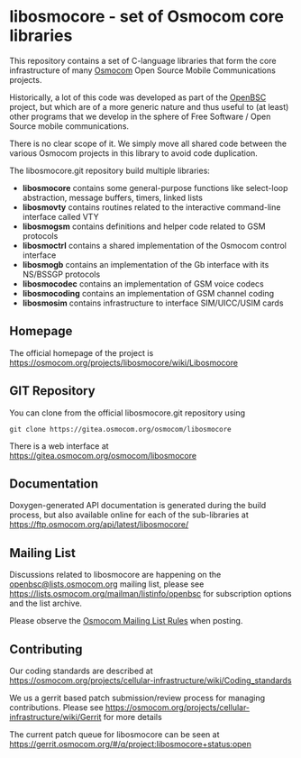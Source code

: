 libosmocore - set of Osmocom core libraries
===========================================

This repository contains a set of C-language libraries that form the
core infrastructure of many [Osmocom](https://osmocom.org/) Open Source
Mobile Communications projects.

Historically, a lot of this code was developed as part of the
[OpenBSC](https://osmocom.org/projects/openbsc) project, but which are
of a more generic nature and thus useful to (at least) other programs
that we develop in the sphere of Free Software / Open Source mobile
communications.

There is no clear scope of it. We simply move all shared code between
the various Osmocom projects in this library to avoid code duplication.

The libosmocore.git repository build multiple libraries:

* **libosmocore** contains some general-purpose functions like select-loop
  abstraction, message buffers, timers, linked lists
* **libosmovty** contains routines related to the interactive command-line
  interface called VTY
* **libosmogsm** contains definitions and helper code related to GSM protocols
* **libosmoctrl** contains a shared implementation of the Osmocom control
  interface
* **libosmogb** contains an implementation of the Gb interface with its
  NS/BSSGP protocols
* **libosmocodec** contains an implementation of GSM voice codecs
* **libosmocoding** contains an implementation of GSM channel coding
* **libosmosim** contains infrastructure to interface SIM/UICC/USIM cards


Homepage
--------

The official homepage of the project is
<https://osmocom.org/projects/libosmocore/wiki/Libosmocore>

GIT Repository
--------------

You can clone from the official libosmocore.git repository using

	git clone https://gitea.osmocom.org/osmocom/libosmocore

There is a web interface at <https://gitea.osmocom.org/osmocom/libosmocore>

Documentation
-------------

Doxygen-generated API documentation is generated during the build
process, but also available online for each of the sub-libraries at
<https://ftp.osmocom.org/api/latest/libosmocore/>

Mailing List
------------

Discussions related to libosmocore are happening on the
openbsc@lists.osmocom.org mailing list, please see
<https://lists.osmocom.org/mailman/listinfo/openbsc> for subscription
options and the list archive.

Please observe the [Osmocom Mailing List
Rules](https://osmocom.org/projects/cellular-infrastructure/wiki/Mailing_List_Rules)
when posting.

Contributing
------------

Our coding standards are described at
<https://osmocom.org/projects/cellular-infrastructure/wiki/Coding_standards>

We us a gerrit based patch submission/review process for managing
contributions.  Please see
<https://osmocom.org/projects/cellular-infrastructure/wiki/Gerrit> for
more details

The current patch queue for libosmocore can be seen at
<https://gerrit.osmocom.org/#/q/project:libosmocore+status:open>
